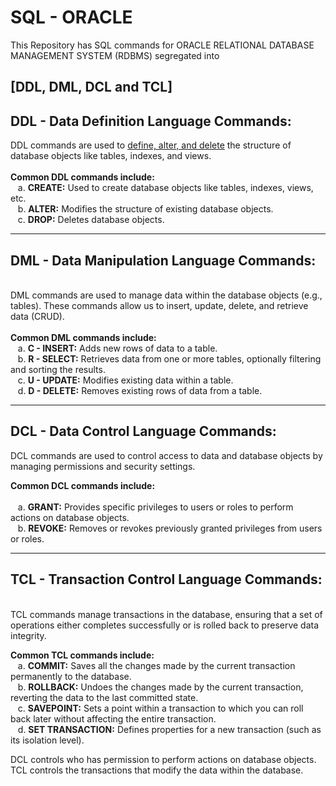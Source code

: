 # SQL - ORACLE
This Repository has SQL commands for ORACLE RELATIONAL DATABASE MANAGEMENT SYSTEM (RDBMS) segregated into <h2>[DDL, DML, DCL and TCL]</h2>
<h2> DDL - Data Definition Language Commands: </h2>
DDL commands are used to <u>define, alter, and delete</u> the structure of database objects like tables, indexes, and views. <br>
<br>
<b>Common DDL commands include: </b><br>
&nbsp;&nbsp;&nbsp;a. <b>CREATE:</b> Used to create database objects like tables, indexes, views, etc. <br>
&nbsp;&nbsp;&nbsp;b. <b>ALTER:</b> Modifies the structure of existing database objects. <br>
&nbsp;&nbsp;&nbsp;c. <b>DROP:</b> Deletes database objects. <br>
<hr>
<h2> DML - Data Manipulation Language Commands: </h2><br>
DML commands are used to manage data within the database objects (e.g., tables). These commands allow us to insert, update, delete, and retrieve data (CRUD).<br><br>
<b>Common DML commands include: </b><br>
&nbsp;&nbsp;&nbsp;a. <b>C - INSERT:</b> Adds new rows of data to a table.<br>
&nbsp;&nbsp;&nbsp;b. <b>R - SELECT:</b> Retrieves data from one or more tables, optionally filtering and sorting the results.<br>
&nbsp;&nbsp;&nbsp;c. <b>U - UPDATE:</b> Modifies existing data within a table.<br>
&nbsp;&nbsp;&nbsp;d. <b>D - DELETE:</b> Removes existing rows of data from a table.<br>
<hr>
<h2>DCL - Data Control Language Commands: </h2>
DCL commands are used to control access to data and database objects by managing permissions and security settings.

<b>Common DCL commands include:</b><br><br>
&nbsp;&nbsp;&nbsp;a. <b>GRANT:</b> Provides specific privileges to users or roles to perform actions on database objects.<br>
&nbsp;&nbsp;&nbsp;b. <b>REVOKE:</b> Removes or revokes previously granted privileges from users or roles.<br>
<hr>
<h2>TCL - Transaction Control Language Commands: </h2><br>
TCL commands manage transactions in the database, ensuring that a set of operations either completes successfully or is rolled back to preserve data integrity.

<b>Common TCL commands include:</b><br>
&nbsp;&nbsp;&nbsp;a. <b>COMMIT:</b> Saves all the changes made by the current transaction permanently to the database.<br>
&nbsp;&nbsp;&nbsp;b. <b>ROLLBACK:</b> Undoes the changes made by the current transaction, reverting the data to the last committed state.<br>
&nbsp;&nbsp;&nbsp;c. <b>SAVEPOINT:</b> Sets a point within a transaction to which you can roll back later without affecting the entire transaction.<br>
&nbsp;&nbsp;&nbsp;d. <b>SET TRANSACTION:</b> Defines properties for a new transaction (such as its isolation level).<br>

DCL controls who has permission to perform actions on database objects.
TCL controls the transactions that modify the data within the database.
